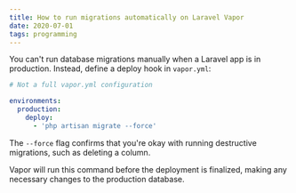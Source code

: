 ```yaml
---
title: How to run migrations automatically on Laravel Vapor
date: 2020-07-01
tags: programming
---
```

You can't run database migrations manually when a Laravel app is in production. Instead, define a deploy hook in `vapor.yml`: 

```yaml
# Not a full vapor.yml configuration

environments:
  production:
    deploy: 
      - 'php artisan migrate --force'
```

The `--force` flag confirms that you're okay with running destructive migrations, such as deleting a column. 

Vapor will run this command before the deployment is finalized, making any necessary changes to the production database.
